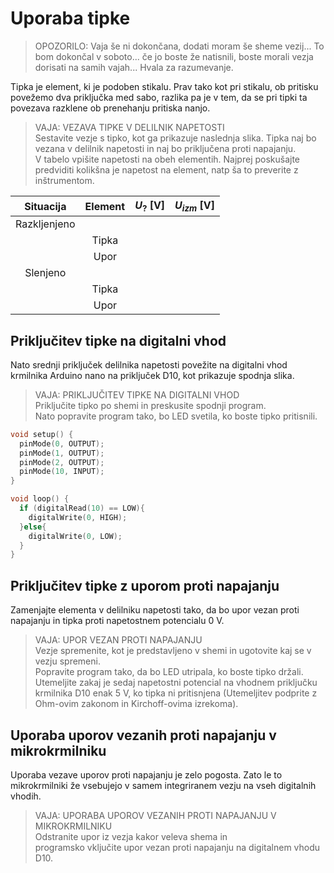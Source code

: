 # Uporaba tipke

> OPOZORILO: Vaja še ni dokončana, dodati moram še sheme vezij... To bom dokončal v soboto... če jo boste že natisnili, boste morali vezja dorisati na samih vajah... Hvala za razumevanje.

Tipka je element, ki je podoben stikalu. Prav tako kot pri stikalu, ob pritisku povežemo dva priključka med sabo, razlika pa je v tem, da se pri tipki ta povezava razklene ob prenehanju pritiska nanjo.

> VAJA: VEZAVA TIPKE V DELILNIK NAPETOSTI  
> Sestavite vezje s tipko, kot ga prikazuje naslednja slika. Tipka naj bo vezana v delilnik napetosti in naj bo priključena proti napajanju.  
> V tabelo vpišite napetosti na obeh elementih. Najprej poskušajte predviditi kolikšna je napetost na element, natp ša to preverite z inštrumentom.

|   Situacija  | Element | $U_{?}$ [V] | $U_{izm}$ [V] |
|:------------:|:-------:|-------------|---------------|
| Razkljenjeno |         |             |               |
|              |  Tipka  |             |               |
|              |   Upor  |             |               |
|   Slenjeno   |         |             |               |
|              |  Tipka  |             |               |
|              |   Upor  |             |               |



## Priključitev tipke na digitalni vhod

Nato srednji priključek delilnika napetosti povežite na digitalni vhod krmilnika Arduino nano na priključek D10, kot prikazuje spodnja slika.

> VAJA: PRIKLJUČITEV TIPKE NA DIGITALNI VHOD  
> Priključite tipko po shemi in preskusite spodnji program.  
> Nato popravite program tako, bo LED svetila, ko boste tipko pritisnili.

```cpp
void setup() {
  pinMode(0, OUTPUT);
  pinMode(1, OUTPUT);
  pinMode(2, OUTPUT);
  pinMode(10, INPUT);
}

void loop() {
  if (digitalRead(10) == LOW){
    digitalWrite(0, HIGH);
  }else{
    digitalWrite(0, LOW);
  }
}
```

## Priključitev tipke z uporom proti napajanju

Zamenjajte elementa v delilniku napetosti tako, da bo upor vezan proti napajanju in tipka proti napetostnem potencialu 0 V.

> VAJA: UPOR VEZAN PROTI NAPAJANJU  
> Vezje spremenite, kot je predstavljeno v shemi in ugotovite kaj se v vezju spremeni.  
> Popravite program tako, da bo LED utripala, ko boste tipko držali.
> Utemeljite zakaj je sedaj napetostni potencial na vhodnem priključku krmilnika D10 enak 5 V, ko tipka ni pritisnjena (Utemeljitev podprite z Ohm-ovim zakonom in Kirchoff-ovima izrekoma).

## Uporaba uporov vezanih proti napajanju v mikrokrmilniku

Uporaba vezave uporov proti napajanju je zelo pogosta. Zato le to mikrokrmilniki že vsebujejo v samem integriranem vezju na vseh digitalnih vhodih.

> VAJA: UPORABA UPOROV VEZANIH PROTI NAPAJANJU V MIKROKRMILNIKU  
> Odstranite upor iz vezja kakor veleva shema in  
> programsko vključite upor vezan proti napajanju na digitalnem vhodu D10.



